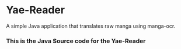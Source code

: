 # Yae-Reader
A simple Java application that translates raw manga using manga-ocr.

### This is the Java Source code for the Yae-Reader
